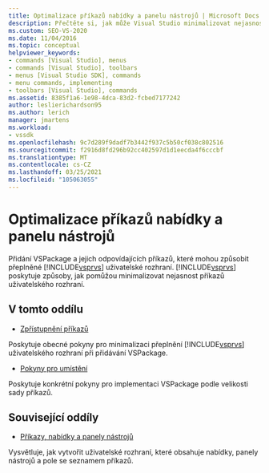 ```yaml
---
title: Optimalizace příkazů nabídky a panelu nástrojů | Microsoft Docs
description: Přečtěte si, jak může Visual Studio minimalizovat nejasnost příkazů způsobené přidáním VSPackage a jejich odpovídajících příkazů.
ms.custom: SEO-VS-2020
ms.date: 11/04/2016
ms.topic: conceptual
helpviewer_keywords:
- commands [Visual Studio], menus
- commands [Visual Studio], toolbars
- menus [Visual Studio SDK], commands
- menu commands, implementing
- toolbars [Visual Studio], commands
ms.assetid: 8385f1a6-1e98-4dca-83d2-fcbed7177242
author: leslierichardson95
ms.author: lerich
manager: jmartens
ms.workload:
- vssdk
ms.openlocfilehash: 9c7d289f9dadf7b3442f937c5b50cf038c802516
ms.sourcegitcommit: f2916d8fd296b92cc402597d1d1eecda4f6cccbf
ms.translationtype: MT
ms.contentlocale: cs-CZ
ms.lasthandoff: 03/25/2021
ms.locfileid: "105063055"
---
```

# <a name="optimizing-menu-and-toolbar-commands"></a>Optimalizace příkazů nabídky a panelu nástrojů
Přidání VSPackage a jejich odpovídajících příkazů, které mohou způsobit přeplněné [!INCLUDE[vsprvs](../../code-quality/includes/vsprvs_md.md)] uživatelské rozhraní. [!INCLUDE[vsprvs](../../code-quality/includes/vsprvs_md.md)] poskytuje způsoby, jak pomůžou minimalizovat nejasnost příkazů uživatelského rozhraní.

## <a name="in-this-section"></a>V tomto oddílu
- [Zpřístupnění příkazů](../../extensibility/internals/making-commands-available.md)

 Poskytuje obecné pokyny pro minimalizaci přeplnění [!INCLUDE[vsprvs](../../code-quality/includes/vsprvs_md.md)] uživatelského rozhraní při přidávání VSPackage.

- [Pokyny pro umístění](../../extensibility/internals/command-placement-guidelines.md)

 Poskytuje konkrétní pokyny pro implementaci VSPackage podle velikosti sady příkazů.

## <a name="related-sections"></a>Související oddíly
- [Příkazy, nabídky a panely nástrojů](../../extensibility/internals/commands-menus-and-toolbars.md)

 Vysvětluje, jak vytvořit uživatelské rozhraní, které obsahuje nabídky, panely nástrojů a pole se seznamem příkazů.
